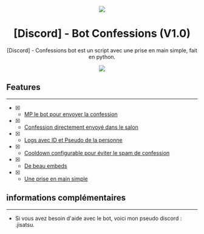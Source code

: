 
<p align="center">
  <img src="https://cdn.discordapp.com/attachments/996956106628800575/997027163960250450/waneella-pixel-art.gif">
</p>

<h1 align="center">[Discord] - Bot Confessions (V1.0)</h1>
<p align="center">

<p align="center">
  [Discord] - Confessions bot est un script avec une prise en main simple, fait en python.
</p>

<p align="center">
  <img src="https://cdn.discordapp.com/attachments/1000770398931136592/1049946147231383582/waneella-pixel-art.gif">
</p>

## Features
--------------------------------------------------------------------------------
- [x] - [MP le bot pour envoyer la confession]()
- [x] - [Confession directement envoyé dans le salon]()
- [x] - [Logs avec ID et Pseudo de la personne]()
- [x] - [Cooldown configurable pour éviter le spam de confession]()
- [x] - [De beau embeds]()
- [x] - [Une prise en main simple]()


## informations complémentaires
--------------------------------------------------------------------------------
- Si vous avez besoin d'aide avec le bot, voici mon pseudo discord : .jisatsu.



